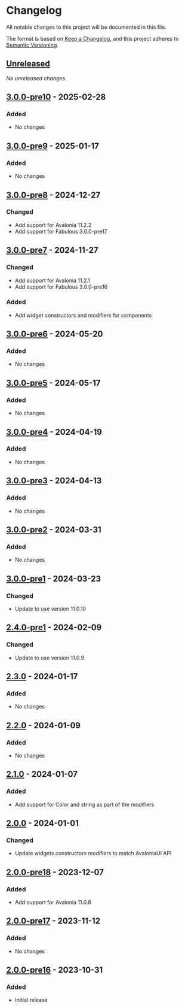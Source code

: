 # Changelog

All notable changes to this project will be documented in this file.

The format is based on [Keep a Changelog](https://keepachangelog.com/en/1.0.0/),
and this project adheres to [Semantic Versioning](https://semver.org/spec/v2.0.0.html).

## [Unreleased]
_No unreleased changes_

## [3.0.0-pre10] - 2025-02-28
### Added
- No changes

## [3.0.0-pre9] - 2025-01-17
### Added
- No changes

## [3.0.0-pre8] - 2024-12-27
### Changed
- Add support for Avalonia 11.2.2
- Add support for Fabulous 3.0.0-pre17

## [3.0.0-pre7] - 2024-11-27
### Changed
- Add support for Avalonia 11.2.1
- Add support for Fabulous 3.0.0-pre16

### Added
- Add widget constructors and modifiers for components

## [3.0.0-pre6] - 2024-05-20
### Added
- No changes

## [3.0.0-pre5] - 2024-05-17
### Added
- No changes

## [3.0.0-pre4] - 2024-04-19
### Added
- No changes

## [3.0.0-pre3] - 2024-04-13
### Added
- No changes

## [3.0.0-pre2] - 2024-03-31
### Added
- No changes

## [3.0.0-pre1] - 2024-03-23
### Changed
- Update to use version 11.0.10

## [2.4.0-pre1] - 2024-02-09
### Changed
- Update to use version 11.0.9

## [2.3.0] - 2024-01-17
### Added
- No changes

## [2.2.0] - 2024-01-09
### Added
- No changes

## [2.1.0] - 2024-01-07
### Added
- Add support for Color and string as part of the modifiers

## [2.0.0] - 2024-01-01
### Changed
- Update widgets constructors modifiers to match AvaloniaUI  API

## [2.0.0-pre18] - 2023-12-07
### Added
- Add support for Avalonia 11.0.6

## [2.0.0-pre17] - 2023-11-12
### Added
- No changes

## [2.0.0-pre16] - 2023-10-31
### Added
- Initial release

[unreleased]: https://github.com/fabulous-dev/Fabulous.Avalonia.DataGrid/compare/3.0.0-pre10...HEAD
[3.0.0-pre10]: https://github.com/fabulous-dev/Fabulous.Avalonia.DataGrid/releases/tag/3.0.0-pre10
[3.0.0-pre9]: https://github.com/fabulous-dev/Fabulous.Avalonia.DataGrid/releases/tag/3.0.0-pre9
[3.0.0-pre8]: https://github.com/fabulous-dev/Fabulous.Avalonia.DataGrid/releases/tag/3.0.0-pre8
[3.0.0-pre7]: https://github.com/fabulous-dev/Fabulous.Avalonia.DataGrid/releases/tag/3.0.0-pre7
[3.0.0-pre6]: https://github.com/fabulous-dev/Fabulous.Avalonia.DataGrid/releases/tag/3.0.0-pre6
[3.0.0-pre5]: https://github.com/fabulous-dev/Fabulous.Avalonia.DataGrid/releases/tag/3.0.0-pre5
[3.0.0-pre4]: https://github.com/fabulous-dev/Fabulous.Avalonia.DataGrid/releases/tag/3.0.0-pre4
[3.0.0-pre3]: https://github.com/fabulous-dev/Fabulous.Avalonia.DataGrid/releases/tag/3.0.0-pre3
[3.0.0-pre2]: https://github.com/fabulous-dev/Fabulous.Avalonia.DataGrid/releases/tag/3.0.0-pre2
[3.0.0-pre1]: https://github.com/fabulous-dev/Fabulous.Avalonia.DataGrid/releases/tag/3.0.0-pre1
[2.4.0-pre1]: https://github.com/fabulous-dev/Fabulous.Avalonia.DataGrid/releases/tag/2.4.0-pre1
[2.3.0]: https://github.com/fabulous-dev/Fabulous.Avalonia.DataGrid/releases/tag/2.3.0
[2.2.0]: https://github.com/fabulous-dev/Fabulous.Avalonia.DataGrid/releases/tag/2.2.0
[2.1.0]: https://github.com/fabulous-dev/Fabulous.Avalonia.DataGrid/releases/tag/2.1.0
[2.0.0]: https://github.com/fabulous-dev/Fabulous.Avalonia.DataGrid/releases/tag/2.0.0
[2.0.0-pre18]: https://github.com/fabulous-dev/Fabulous.Avalonia.DataGrid/releases/tag/2.0.0-pre18
[2.0.0-pre17]: https://github.com/fabulous-dev/Fabulous.Avalonia.DataGrid/releases/tag/2.0.0-pre17
[2.0.0-pre16]: https://github.com/fabulous-dev/Fabulous.Avalonia.DataGrid/releases/tag/2.0.0-pre16
